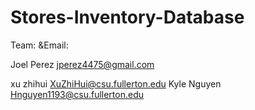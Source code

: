 # Stores-Inventory-Database
Team:                   &Email:

Joel Perez              jperez4475@gmail.com

xu zhihui               XuZhiHui@csu.fullerton.edu
Kyle Nguyen             Hnguyen1193@csu.fullerton.edu
